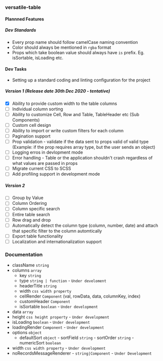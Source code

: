 ### versatile-table

#### Plannned Features

##### Dev Standards

- Every prop name should follow camelCase naming convention
- Color should always be mentioned in `rgba` format
- Props which take boolean value should always have `is` prefix. Eg. isSortable, isLoading etc.

#### Dev Tasks

- Setting up a standard coding and linting configuration for the project

##### Version 1 (Release date 30th Dec 2020 - tentative)

- [x] Ability to provide custom width to the table columns
- [ ] Individual column sorting
- [ ] Ability to customize Cell, Row and Table, TableHeader etc (Sub Components)
- [ ] Custom cell design
- [ ] Ability to import or write custom filters for each column
- [ ] Pagination support
- [ ] Prop validation - validate if the data sent to props valid of valid type (Example: if the prop requires array type, but the user sends an object)
- [ ] Logging erros in devlopment mode
- [ ] Error handling - Table or the application shouldn't crash regardless of what values are passed in props
- [ ] Migrate current CSS to SCSS
- [ ] Add profiling support in development mode

##### Version 2 

- [ ] Group by Value
- [ ] Column Ordering
- [ ] Column specific search
- [ ] Entire table search
- [ ] Row drag and drop
- [ ] Automatically detect the column type (column, number, date) and attach that specific filter to the column automtically
- [ ] Export table functionality
- [ ] Localization and internationalization support
### Documentation

- className `string`
- columns `array`
	- key `string`
	- type `string | function` - `Under develoment` <!-- TODO: This will be used to determine what type of sorting will be used when sorting based on this column. Or the user can pass a custom comparator function -->
	- headerTitle `string` <!-- TODO: I think this should be removed since we have customHeader prop  -->
	- width `css width property`
	- cellRender `Component` (val, rowData, data, columnKey, index)
	- customHeader `Component` <!-- TODO: Renaming this to headerRender to follow consistent naming convention -->
	- isSortable `boolean` - `Under development`
- data `array`
- height `css height property` - `Under development`
- isLoading `boolean` - `Under development`
- loadingRender `Component` - `Under development`
- options `object`
	- defaultSort `object`
			- sortField `string`
			- sortOrder `string`
			- numericSort `boolean` <!-- TODO: Instead of having a boolean option, it should more like sortType which would take various options. What do you say? -->
- width `css width property` - `Under development`
- noRecordsMessageRenderer - `string|Component` - `Under Development`
